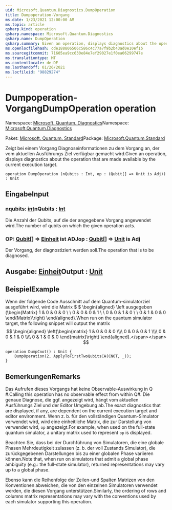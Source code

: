 ```yaml
---
uid: Microsoft.Quantum.Diagnostics.DumpOperation
title: Dumpoperation-Vorgang
ms.date: 1/23/2021 12:00:00 AM
ms.topic: article
qsharp.kind: operation
qsharp.namespace: Microsoft.Quantum.Diagnostics
qsharp.name: DumpOperation
qsharp.summary: Given an operation, displays diagnostics about the operation that are made available by the current execution target.
ms.openlocfilehash: cde188806506c586c4c77a7f9b2b43ad0e10ef1b
ms.sourcegitcommit: 71605ea9cc630e84e7ef29027e1f0ea06299747e
ms.translationtype: MT
ms.contentlocale: de-DE
ms.lasthandoff: 01/26/2021
ms.locfileid: "98829274"
---
```

# <a name="dumpoperation-operation"></a><span data-ttu-id="486ff-102">Dumpoperation-Vorgang</span><span class="sxs-lookup"><span data-stu-id="486ff-102">DumpOperation operation</span></span>

<span data-ttu-id="486ff-103">Namespace: [Microsoft. Quantum. Diagnostics](xref:Microsoft.Quantum.Diagnostics)</span><span class="sxs-lookup"><span data-stu-id="486ff-103">Namespace: [Microsoft.Quantum.Diagnostics](xref:Microsoft.Quantum.Diagnostics)</span></span>

<span data-ttu-id="486ff-104">Paket: [Microsoft. Quantum. Standard](https://nuget.org/packages/Microsoft.Quantum.Standard)</span><span class="sxs-lookup"><span data-stu-id="486ff-104">Package: [Microsoft.Quantum.Standard](https://nuget.org/packages/Microsoft.Quantum.Standard)</span></span>


<span data-ttu-id="486ff-105">Zeigt bei einem Vorgang Diagnoseinformationen zu dem Vorgang an, der vom aktuellen Ausführungs Ziel verfügbar gemacht wird.</span><span class="sxs-lookup"><span data-stu-id="486ff-105">Given an operation, displays diagnostics about the operation that are made available by the current execution target.</span></span>

```qsharp
operation DumpOperation (nQubits : Int, op : (Qubit[] => Unit is Adj)) : Unit
```


## <a name="input"></a><span data-ttu-id="486ff-106">Eingabe</span><span class="sxs-lookup"><span data-stu-id="486ff-106">Input</span></span>

### <a name="nqubits--int"></a><span data-ttu-id="486ff-107">nqubits: [int](xref:microsoft.quantum.lang-ref.int)</span><span class="sxs-lookup"><span data-stu-id="486ff-107">nQubits : [Int](xref:microsoft.quantum.lang-ref.int)</span></span>

<span data-ttu-id="486ff-108">Die Anzahl der Qubits, auf die der angegebene Vorgang angewendet wird.</span><span class="sxs-lookup"><span data-stu-id="486ff-108">The number of qubits on which the given operation acts.</span></span>


### <a name="op--qubit--unit--is-adj"></a><span data-ttu-id="486ff-109">OP: [Qubit](xref:microsoft.quantum.lang-ref.qubit)[] => [Einheit](xref:microsoft.quantum.lang-ref.unit)  ist ADJ</span><span class="sxs-lookup"><span data-stu-id="486ff-109">op : [Qubit](xref:microsoft.quantum.lang-ref.qubit)[] => [Unit](xref:microsoft.quantum.lang-ref.unit)  is Adj</span></span>

<span data-ttu-id="486ff-110">Der Vorgang, der diagnostiziert werden soll.</span><span class="sxs-lookup"><span data-stu-id="486ff-110">The operation that is to be diagnosed.</span></span>



## <a name="output--unit"></a><span data-ttu-id="486ff-111">Ausgabe: [Einheit](xref:microsoft.quantum.lang-ref.unit)</span><span class="sxs-lookup"><span data-stu-id="486ff-111">Output : [Unit](xref:microsoft.quantum.lang-ref.unit)</span></span>



## <a name="example"></a><span data-ttu-id="486ff-112">Beispiel</span><span class="sxs-lookup"><span data-stu-id="486ff-112">Example</span></span>

<span data-ttu-id="486ff-113">Wenn der folgende Code Ausschnitt auf dem Quantum-simulatorziel ausgeführt wird, wird die Matrix $ $ \begin{aligned} \left ausgegeben (\begin{Matrix} 1 & 0 & 0 & 0 \\ \\ 0 & 0 & 0 & 1 \\ \\ 0 & 0 & 1 & 0 \\ \\ 0 & 1 & 0 & 0 \end{Matrix}\right) \end{aligned}.</span><span class="sxs-lookup"><span data-stu-id="486ff-113">When run on the quantum simulator target, the following snippet will output the matrix $$ \begin{aligned} \left(\begin{matrix} 1 & 0 & 0 & 0 \\\\ 0 & 0 & 0 & 1 \\\\ 0 & 0 & 1 & 0 \\\\ 0 & 1 & 0 & 0 \end{matrix}\right) \end{aligned}.</span></span>
$$

```qsharp
operation DumpCnot() : Unit {
    DumpOperation(2, ApplyToFirstTwoQubitsCA(CNOT, _));
}
```

## <a name="remarks"></a><span data-ttu-id="486ff-114">Bemerkungen</span><span class="sxs-lookup"><span data-stu-id="486ff-114">Remarks</span></span>

<span data-ttu-id="486ff-115">Das Aufrufen dieses Vorgangs hat keine Observable-Auswirkung in Q #.</span><span class="sxs-lookup"><span data-stu-id="486ff-115">Calling this operation has no observable effect from within Q#.</span></span> <span data-ttu-id="486ff-116">Die genaue Diagnose, die ggf. angezeigt wird, hängt vom aktuellen Ausführungs Ziel und der Editor Umgebung ab.</span><span class="sxs-lookup"><span data-stu-id="486ff-116">The exact diagnostics that are displayed, if any, are dependent on the current execution target and editor environment.</span></span>
<span data-ttu-id="486ff-117">Wenn z. b. für den vollständigen Quantum-Simulator verwendet wird, wird eine einheitliche Matrix, die zur Darstellung von verwendet wird, `op` angezeigt.</span><span class="sxs-lookup"><span data-stu-id="486ff-117">For example, when used on the full-state quantum simulator, a unitary matrix used to represent `op` is displayed.</span></span>

<span data-ttu-id="486ff-118">Beachten Sie, dass bei der Durchführung von Simulatoren, die eine globale Phasen Mehrdeutigkeit zulassen (z. b. der voll Zustands Simulator), die zurückgegebenen Darstellungen bis zu einer globalen Phase variieren können.</span><span class="sxs-lookup"><span data-stu-id="486ff-118">Note that, when run on simulators that admit a global phase ambiguity (e.g.: the full-state simulator), returned representations may vary up to a global phase.</span></span>

<span data-ttu-id="486ff-119">Ebenso kann die Reihenfolge der Zeilen-und Spalten Matrizen von den Konventionen abweichen, die von den einzelnen Simulatoren verwendet werden, die diesen Vorgang unterstützen.</span><span class="sxs-lookup"><span data-stu-id="486ff-119">Similarly, the ordering of rows and columns matrix representations may vary with the conventions used by each simulator supporting this operation.</span></span>